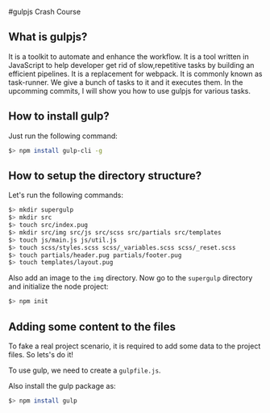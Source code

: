 #gulpjs Crash Course

## What is gulpjs?

It is a toolkit to automate and enhance the workflow. It is a tool written in JavaScript to help developer get rid of slow,repetitive tasks by building an efficient pipelines. It is a replacement for webpack. It is commonly known as task-runner. We give a bunch of tasks to it and it executes them. In the upcomming commits, I will show you how to use gulpjs for various tasks. 

## How to install gulp?
Just run the following command:
```bash
$> npm install gulp-cli -g
```
## How to setup the directory structure?
Let's run the following commands:
```bash
$> mkdir supergulp
$> mkdir src
$> touch src/index.pug
$> mkdir src/img src/js src/scss src/partials src/templates
$> touch js/main.js js/util.js
$> touch scss/styles.scss scss/_variables.scss scss/_reset.scss
$> touch partials/header.pug partials/footer.pug
$> touch templates/layout.pug
```
Also add an image to the `img` directory. Now go to the `supergulp` directory and initialize the node project:
```bash
$> npm init
```
## Adding some content to the files
To fake a real project scenario, it is required to add some data to the project files. So lets's do it!

To use gulp, we need to create a `gulpfile.js`.

Also install the gulp package as:
```bash
$> npm install gulp
```